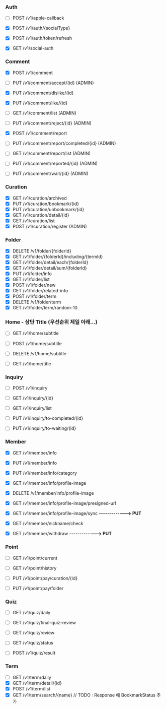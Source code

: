 ### Auth
- [ ] POST /v1/apple-callback
- [x] POST /v1/auth/{socialType}
- [x] POST /v1/auth/token/refresh
- [x] GET /v1/social-auth


### Comment
- [x] POST /v1/comment
- [ ] PUT /v1/comment/accept/{id}   (ADMIN)
- [x] PUT /v1/comment/dislike/{id}
- [x] PUT /v1/comment/like/{id}
- [ ] GET /v1/comment/list            (ADMIN)
- [ ] PUT /v1/comment/reject/{id}  (ADMIN)
- [x] POST /v1/comment/report
- [ ] PUT /v1/comment/report/completed/{id}  (ADMIN)
- [ ] GET /v1/comment/report/list     (ADMIN)
- [ ] PUT /v1/comment/reported/{id}      (ADMIN)
- [ ] PUT /v1/comment/wait/{id}   (ADMIN)


### Curation
- [x] GET /v1/curation/archived
- [x] PUT /v1/curation/bookmark/{id} 
- [x] PUT /v1/curation/unbookmark/{id} 
- [x] GET /v1/curation/detail/{id}
- [X] GET /v1/curation/list
- [x] POST /v1/curation/register (ADMIN)

### Folder
- [x] DELETE /v1/folder/{folderId}
- [x] GET /v1/folder/{folderId}/including/{termId}
- [x] GET /v1/folder/detail/each/{folderId}
- [x] GET /v1/folder/detail/sum/{folderId}
- [x] PUT /v1/folder/info
- [x] GET /v1/folder/list
- [x] POST /v1/folder/new
- [x] GET /v1/folder/related-info
- [x] POST /v1/folder/term
- [x] DELETE /v1/folder/term
- [x] GET /v1/folder/term/random-10

### Home - 상단 Title (우선순위 제일 아래...)
- [ ] GET /v1/home/subtitle
- [ ] POST /v1/home/subtitle
- [ ] DELETE /v1/home/subtitle
- [ ] GET /v1/home/title


### Inquiry
- [ ] POST /v1/inquiry
- [ ] GET /v1/inquiry/{id}
- [ ] GET /v1/inquiry/list
- [ ] PUT /v1/inquiry/to-completed/{id}
- [ ] PUT /v1/inquiry/to-waiting/{id}


### Member
- [x] GET /v1/member/info
- [x] PUT /v1/member/info
- [x] PUT /v1/member/info/category
- [x] GET /v1/member/info/profile-image
- [x] DELETE /v1/member/info/profile-image
- [x] GET /v1/member/info/profile-image/presigned-url
- [x] GET /v1/member/info/profile-image/sync  __-------------> PUT__
- [x] GET /v1/member/nickname/check
- [x] GET /v1/member/withdraw  __-------------> PUT__


### Point
- [ ] GET /v1/point/current
- [ ] GET /v1/point/history
- [ ] PUT /v1/point/pay/curation/{id}
- [ ] PUT /v1/point/pay/folder


### Quiz
- [ ] GET /v1/quiz/daily
- [ ] GET /v1/quiz/final-quiz-review
- [ ] GET /v1/quiz/review
- [ ] GET /v1/quiz/status
- [ ] POST /v1/quiz/result


### Term
- [ ] GET /v1/term/daily
- [x] GET /v1/term/detail/{id}
- [x] POST /v1/term/list
- [x] GET /v1/term/search/{name}  // TODO : Response 에 BookmarkStatus 추가